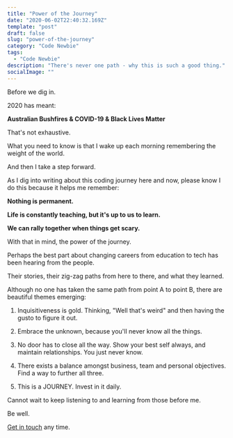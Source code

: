 ```yaml
---
title: "Power of the Journey"
date: "2020-06-02T22:40:32.169Z"
template: "post"
draft: false
slug: "power-of-the-journey"
category: "Code Newbie"
tags:
  - "Code Newbie"
description: "There's never one path - why this is such a good thing."
socialImage: ""
---
```


Before we dig in.

2020 has meant:

**Australian Bushfires & COVID-19 & Black Lives Matter**

That's not exhaustive.

What you need to know is that I wake up each morning remembering the weight of the world.

And then I take a step forward.

As I dig into writing about this coding journey here and now, please know I do this because it helps me remember:

**Nothing is permanent.**

**Life is constantly teaching, but it's up to us to learn.**

**We can rally together when things get scary.**

With that in mind, the power of the journey.

Perhaps the best part about changing careers from education to tech has been hearing from the people.

Their stories, their zig-zag paths from here to there, and what they learned.

Although no one has taken the same path from point A to point B, there are beautiful themes emerging:

1) Inquisitiveness is gold. Thinking, "Well that's weird" and then having the gusto to figure it out.

2) Embrace the unknown, because you'll never know all the things.

3) No door has to close all the way. Show your best self always, and maintain relationships. You just never know.

4) There exists a balance amongst business, team and personal objectives. Find a way to further all three.

5) This is a JOURNEY. Invest in it daily.

Cannot wait to keep listening to and learning from those before me.

Be well.

[Get in touch](/pages/contacts) any time.